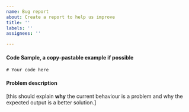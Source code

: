 ```yaml
---
name: Bug report
about: Create a report to help us improve
title: ''
labels: ''
assignees: ''

---
```


#### Code Sample, a copy-pastable example if possible

```crystal
# Your code here

```
#### Problem description

[this should explain **why** the current behaviour is a problem and why the expected output is a better solution.]
